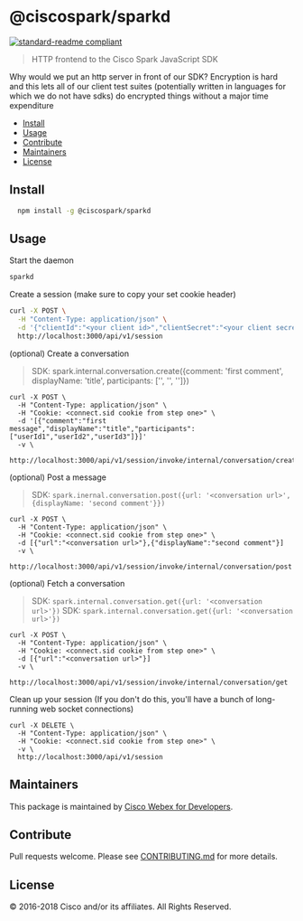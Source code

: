 # @ciscospark/sparkd

[![standard-readme compliant](https://img.shields.io/badge/readme%20style-standard-brightgreen.svg?style=flat-square)](https://github.com/RichardLitt/standard-readme)

> HTTP frontend to the Cisco Spark JavaScript SDK

Why would we put an http server in front of our SDK? Encryption is hard and this lets all of our client test suites (potentially written in languages for which we do not have sdks) do encrypted things without a major time expenditure

- [Install](#install)
- [Usage](#usage)
- [Contribute](#contribute)
- [Maintainers](#maintainers)
- [License](#license)

## Install

```bash
  npm install -g @ciscospark/sparkd
```

## Usage

Start the daemon

```bash
sparkd
```

Create a session (make sure to copy your set cookie header)

```bash
curl -X POST \
  -H "Content-Type: application/json" \
  -d '{"clientId":"<your client id>","clientSecret":"<your client secret>","redirectUri":"<your  redirect_uri>","scope":"<your scopes>"}' \
  http://localhost:3000/api/v1/session
```

(optional) Create a conversation

> SDK: spark.internal.conversation.create({comment: 'first comment', displayName: 'title', participants: ['<userId1>', '<userId2>', '<userId3>']})

```
curl -X POST \
  -H "Content-Type: application/json" \
  -H "Cookie: <connect.sid cookie from step one>" \
  -d '[{"comment":"first message","displayName":"title","participants":["userId1","userId2","userId3"]}]'
  -v \
  http://localhost:3000/api/v1/session/invoke/internal/conversation/create
```

(optional) Post a message

> SDK: `spark.inernal.conversation.post({url: '<conversation url>', {displayName: 'second comment'}})`

```
curl -X POST \
  -H "Content-Type: application/json" \
  -H "Cookie: <connect.sid cookie from step one>" \
  -d [{"url":"<conversation url>"},{"displayName":"second comment"}]
  -v \
  http://localhost:3000/api/v1/session/invoke/internal/conversation/post
```

(optional) Fetch a conversation

> SDK: `spark.internal.conversation.get({url: '<conversation url>'})`
> SDK: `spark.internal.conversation.get({url: '<conversation url>'})`

```
curl -X POST \
  -H "Content-Type: application/json" \
  -H "Cookie: <connect.sid cookie from step one>" \
  -d [{"url":"<conversation url>"}]
  -v \
  http://localhost:3000/api/v1/session/invoke/internal/conversation/get
```

Clean up your session (If you don't do this, you'll have a bunch of long-running web socket connections)

```
curl -X DELETE \
  -H "Content-Type: application/json" \
  -H "Cookie: <connect.sid cookie from step one>" \
  -v \
  http://localhost:3000/api/v1/session
```

## Maintainers

This package is maintained by [Cisco Webex for Developers](https://developer.webex.com/).

## Contribute

Pull requests welcome. Please see [CONTRIBUTING.md](../../CONTRIBUTING.md) for more details.

## License

© 2016-2018 Cisco and/or its affiliates. All Rights Reserved.
